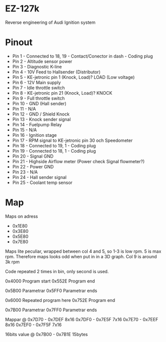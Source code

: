# EZ-127k
Reverse engineering of Audi Ignition system


# Pinout
- Pin 1 - Connected to 18, 19  - Contact/Conector in dash - Coding plug
- Pin 2 - Altitude sensor power
- Pin 3 - Diagnostic K-line               
- Pin 4 - 10V Feed to Hallsender (Distributor)
- Pin 5 - KE-jetronic pin 1   (Knock, Load)? LOAD   (Low voltage)
- Pin 6 - 12V Main supply           
- Pin 7 - Idle throttle switch
- Pin 8 - KE-jetronic  pin 21 (Knock, Load)? KNOCK 
- Pin 9 - Full throttle switch
- Pin 10 - GND (Hall sender)
- Pin 11 - N/A
- Pin 12 - GND / Shield Knock
- Pin 13 - Knock sender signal
- Pin 14 - Fuelpump Relay    
- Pin 15 - N/A         
- Pin 16 - Ignition stage
- Pin 17 - RPM signal to KE-jetronic pin 30 och Speedometer         
- Pin 18 - Connected to 19, 1 -  Coding plug
- Pin 19 - Connected to 18, 1 -  Coding plug
- Pin 20 - Signal GND
- Pin 21 - Highside Airflow meter   (Power check Signal flowmeter?)
- Pin 22 - Power GND
- Pin 23 - N/A
- Pin 24 - Hall sender signal
- Pin 25 - Coolant temp sensor

# Map

Maps on adress
- 0x1E80
- 0x3E80
- 0x5E80
- 0x7E80

Maps lite peculiar, wrapped between col 4 and 5, so 1-3 is low rpm. 5 is max rpm. 
Therefore maps looks odd when put in in a 3D graph.
Col 9 is around 3k rpm

Code repeated 2 times in bin, only second is used.

0x4000 Program start
0x552E Program end

0x5B00 Parametrar
0x5FF0 Parametrar ends

0x6000 Repeated program here
0x752E Program end

0x7B00 Parametrar
0x7FF0 Parametrar ends

Mappar @
0x7D70 - 0x7DEF 8x16
0x7DF0 - 0x7E5F 7x16
0x7E70 - 0x7EEF 8x16
0x7EF0 - 0x7F5F 7x16

16bits value @
0x7B00 - 0x7B1E  15bytes
